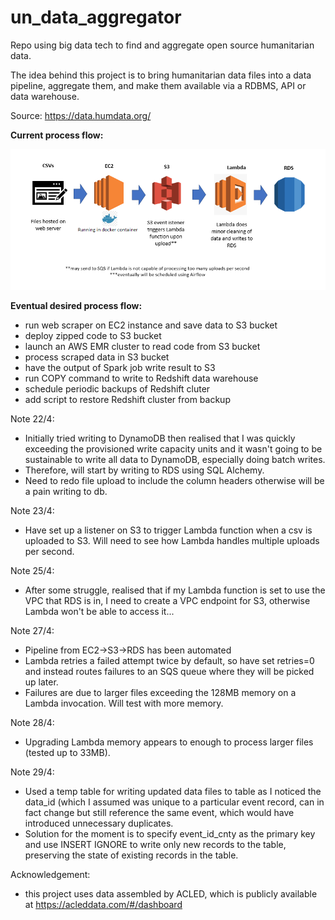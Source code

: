 # un_data_aggregator
Repo using big data tech to find and aggregate open source humanitarian data.

The idea behind this project is to bring humanitarian data files into a data pipeline, aggregate them, and make
them available via a RDBMS, API or data warehouse.

Source: https://data.humdata.org/

**Current process flow:**

![Image of Process Flow](diagram.PNG)

**Eventual desired process flow:**
  - run web scraper on EC2 instance and save data to S3 bucket
  - deploy zipped code to S3 bucket
  - launch an AWS EMR cluster to read code from S3 bucket
  - process scraped data in S3 bucket
  - have the output of Spark job write result to S3
  - run COPY command to write to Redshift data warehouse
  - schedule periodic backups of Redshift cluter
  - add script to restore Redshift cluster from backup
 
Note 22/4:
- Initially tried writing to DynamoDB then realised that I was quickly exceeding the provisioned write capacity units
  and it wasn't going to be sustainable to write all data to DynamoDB, especially doing batch writes. 
- Therefore, will start by writing to RDS using SQL Alchemy.
- Need to redo file upload to include the column headers otherwise will be a pain writing to db.

Note 23/4:
- Have set up a listener on S3 to trigger Lambda function when a csv is uploaded to S3. Will need to see
  how Lambda handles multiple uploads per second. 
  
Note 25/4:
- After some struggle, realised that if my Lambda function is set to use the VPC that RDS is in, I need to create a
  VPC endpoint for S3, otherwise Lambda won't be able to access it...
  
Note 27/4:
- Pipeline from EC2->S3->RDS has been automated
- Lambda retries a failed attempt twice by default, so have set retries=0 and instead routes failures to an SQS queue
  where they will be picked up later.
- Failures are due to larger files exceeding the 128MB memory on a Lambda invocation. Will test with more memory.

Note 28/4:
- Upgrading Lambda memory appears to enough to process larger files (tested up to 33MB). 

Note 29/4:
- Used a temp table for writing updated data files to table as I noticed the data_id (which I assumed was unique
  to a particular event record, can in fact change but still reference the same event, which would have introduced
  unnecessary duplicates.
- Solution for the moment is to specify event_id_cnty as the primary key and use INSERT IGNORE to write only new
  records to the table, preserving the state of existing records in the table.

Acknowledgement:
- this project uses data assembled by ACLED, which is publicly available at https://acleddata.com/#/dashboard
